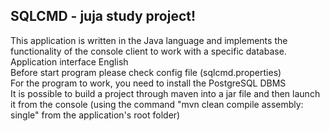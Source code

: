 ## SQLCMD - juja study project!
This application is written in the Java language and implements the functionality of the console client to work with a specific database.<br/>
Application interface English<br/>
Before start program please check config file (sqlcmd.properties)<br/>
For the program to work, you need to install the PostgreSQL DBMS<br/>
It is possible to build a project through maven into a jar file and then launch it from the console (using the command "mvn clean compile assembly: single" from the application's root folder)<br/>